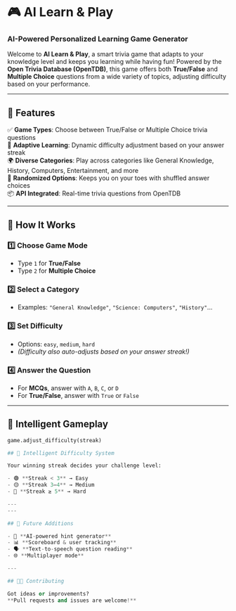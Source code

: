 # 🎮 AI Learn & Play
### AI-Powered Personalized Learning Game Generator

Welcome to **AI Learn & Play**, a smart trivia game that adapts to your knowledge level and keeps you learning while having fun! Powered by the **Open Trivia Database (OpenTDB)**, this game offers both **True/False** and **Multiple Choice** questions from a wide variety of topics, adjusting difficulty based on your performance.

---

## 🚀 Features

✅ **Game Types**: Choose between True/False or Multiple Choice trivia questions  
🧠 **Adaptive Learning**: Dynamic difficulty adjustment based on your answer streak  
🌍 **Diverse Categories**: Play across categories like General Knowledge, History, Computers, Entertainment, and more  
🔁 **Randomized Options**: Keeps you on your toes with shuffled answer choices  
📦 **API Integrated**: Real-time trivia questions from OpenTDB  

---

## 🧩 How It Works

### 1️⃣ Choose Game Mode
- Type `1` for **True/False**
- Type `2` for **Multiple Choice**

### 2️⃣ Select a Category
- Examples: `"General Knowledge"`, `"Science: Computers"`, `"History"`...

### 3️⃣ Set Difficulty
- Options: `easy`, `medium`, `hard`  
- *(Difficulty also auto-adjusts based on your answer streak!)*

### 4️⃣ Answer the Question
- For **MCQs**, answer with `A`, `B`, `C`, or `D`  
- For **True/False**, answer with `True` or `False`

---

## 🧠 Intelligent Gameplay

```python
game.adjust_difficulty(streak)

## 🧠 Intelligent Difficulty System

Your winning streak decides your challenge level:

- 🟢 **Streak < 3** → Easy  
- 🟡 **Streak 3–4** → Medium  
- 🔴 **Streak ≥ 5** → Hard

---
---

## 🔮 Future Additions

- 🧠 **AI-powered hint generator**  
- 📊 **Scoreboard & user tracking**  
- 🗣️ **Text-to-speech question reading**  
- 🌐 **Multiplayer mode**

---

## 👩‍💻 Contributing

Got ideas or improvements?  
**Pull requests and issues are welcome!**
